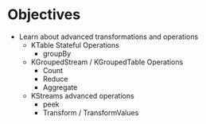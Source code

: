 # Objectives

* Learn about advanced transformations and operations
  * KTable Stateful Operations
    * groupBy
  * KGroupedStream / KGroupedTable Operations
    * Count
    * Reduce
    * Aggregate
  * KStreams advanced operations
    * peek
    * Transform / TransformValues